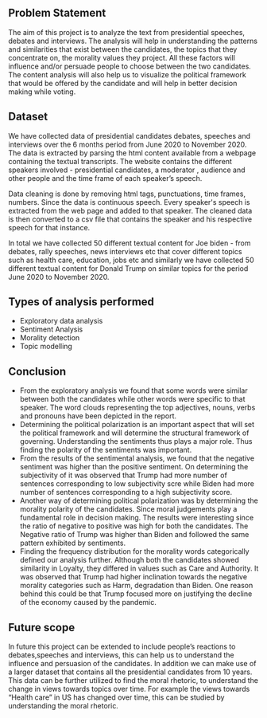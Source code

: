 ## Problem Statement
 
The aim of this project is to analyze the text from presidential speeches, debates and 
interviews. The analysis will help in understanding the patterns and similarities that exist 
between the candidates, the topics that they concentrate on, the morality values they project. 
All these factors will influence and/or persuade people to choose between the two candidates. 
The content analysis will also help us to visualize the political framework that would be 
offered by the candidate and will help in better decision making while voting.

## Dataset 
 
We have collected data of presidential candidates debates, speeches and interviews over the 6 
months period from June 2020 to November 2020. The data is extracted by parsing the html 
content available from a webpage containing the textual transcripts. The website contains the 
different speakers involved - presidential candidates, a moderator , audience and other people 
and the time frame of each speaker’s speech.

Data cleaning is done by removing html tags, punctuations, time frames, numbers. Since the 
data is continuous speech. Every speaker's speech is extracted from the web page and added 
to that speaker. The cleaned data is then converted to a csv file that contains the 
speaker and his respective speech for that instance.

In total we have collected 50 different textual content for Joe biden - from debates, rally 
speeches, news interviews etc that cover different topics such as health care, education, jobs 
etc and similarly we have collected 50 different textual content for Donald Trump on 
similar topics for the period June 2020 to November 2020.
 
 
## Types of analysis performed
 
* Exploratory data analysis
* Sentiment Analysis
* Morality detection
* Topic modelling 


## Conclusion

* From the exploratory analysis we found that some words were similar between both the candidates while other words were specific to 
that speaker. The word clouds representing the top adjectives, nouns, verbs and pronouns 
have been depicted in the report. 
* Determining the political polarization is an important aspect 
that will set the political framework and will determine the structural framework of 
governing. Understanding the sentiments thus plays a major role. Thus finding the polarity of 
the sentiments was important. 
* From the results of the sentimental analysis, we found that the 
negative sentiment was higher than the positive sentiment. On determining the subjectivity of 
it was observed that Trump had more number of sentences corresponding to low subjectivity 
scre while Biden had more number of sentences corresponding to a high subjectivity 
score. 
* Another way of determining political polarization was by determining the morality 
polarity of the candidates. Since moral judgements play a fundamental role in decision 
making. The results were interesting since the ratio of negative to positive was high for both 
the candidates. The Negative ratio of Trump was higher than Biden and followed the same 
pattern exhibited by sentiments. 
* Finding the frequency distribution for the morality words categorically defined our analysis further. 
Although both the candidates showed similarity in Loyalty, they differed in values such as 
Care and Authority. It was observed that Trump had higher inclination towards the negative 
morality categories such as Harm, degradation than Biden. One reason behind this could be 
that Trump focused more on justifying the decline of the economy caused by the pandemic. 

 
## Future scope
In future this project can be extended to include people’s reactions to debates,speeches and 
interviews, this can help us to understand the influence and persuasion of the candidates. In 
addition we can make use of a larger dataset that contains all the presidential candidates from 
10 years. This data can be further utilized to find the moral rhetoric, to understand the 
change in views towards topics over time. For example the views towards “Health care” in 
US has changed over time, this can be studied by understanding the moral rhetoric.
